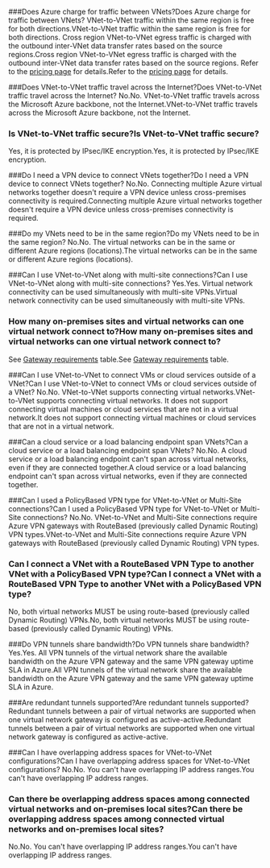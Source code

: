 ###<a name="does-azure-charge-for-traffic-between-vnets"></a><span data-ttu-id="b2ac7-101">Does Azure charge for traffic between VNets?</span><span class="sxs-lookup"><span data-stu-id="b2ac7-101">Does Azure charge for traffic between VNets?</span></span>
<span data-ttu-id="b2ac7-102">VNet-to-VNet traffic within the same region is free for both directions.</span><span class="sxs-lookup"><span data-stu-id="b2ac7-102">VNet-to-VNet traffic within the same region is free for both directions.</span></span> <span data-ttu-id="b2ac7-103">Cross region VNet-to-VNet egress traffic is charged with the outbound inter-VNet data transfer rates based on the source regions.</span><span class="sxs-lookup"><span data-stu-id="b2ac7-103">Cross region VNet-to-VNet egress traffic is charged with the outbound inter-VNet data transfer rates based on the source regions.</span></span> <span data-ttu-id="b2ac7-104">Refer to the [pricing page](https://azure.microsoft.com/pricing/details/vpn-gateway/) for details.</span><span class="sxs-lookup"><span data-stu-id="b2ac7-104">Refer to the [pricing page](https://azure.microsoft.com/pricing/details/vpn-gateway/) for details.</span></span>

###<a name="does-vnet-to-vnet-traffic-travel-across-the-internet"></a><span data-ttu-id="b2ac7-105">Does VNet-to-VNet traffic travel across the Internet?</span><span class="sxs-lookup"><span data-stu-id="b2ac7-105">Does VNet-to-VNet traffic travel across the Internet?</span></span>
<span data-ttu-id="b2ac7-106">No.</span><span class="sxs-lookup"><span data-stu-id="b2ac7-106">No.</span></span> <span data-ttu-id="b2ac7-107">VNet-to-VNet traffic travels across the Microsoft Azure backbone, not the Internet.</span><span class="sxs-lookup"><span data-stu-id="b2ac7-107">VNet-to-VNet traffic travels across the Microsoft Azure backbone, not the Internet.</span></span>

### <a name="is-vnet-to-vnet-traffic-secure"></a><span data-ttu-id="b2ac7-108">Is VNet-to-VNet traffic secure?</span><span class="sxs-lookup"><span data-stu-id="b2ac7-108">Is VNet-to-VNet traffic secure?</span></span>
<span data-ttu-id="b2ac7-109">Yes, it is protected by IPsec/IKE encryption.</span><span class="sxs-lookup"><span data-stu-id="b2ac7-109">Yes, it is protected by IPsec/IKE encryption.</span></span>

###<a name="do-i-need-a-vpn-device-to-connect-vnets-together"></a><span data-ttu-id="b2ac7-110">Do I need a VPN device to connect VNets together?</span><span class="sxs-lookup"><span data-stu-id="b2ac7-110">Do I need a VPN device to connect VNets together?</span></span>
<span data-ttu-id="b2ac7-111">No.</span><span class="sxs-lookup"><span data-stu-id="b2ac7-111">No.</span></span> <span data-ttu-id="b2ac7-112">Connecting multiple Azure virtual networks together doesn't require a VPN device unless cross-premises connectivity is required.</span><span class="sxs-lookup"><span data-stu-id="b2ac7-112">Connecting multiple Azure virtual networks together doesn't require a VPN device unless cross-premises connectivity is required.</span></span>

###<a name="do-my-vnets-need-to-be-in-the-same-region"></a><span data-ttu-id="b2ac7-113">Do my VNets need to be in the same region?</span><span class="sxs-lookup"><span data-stu-id="b2ac7-113">Do my VNets need to be in the same region?</span></span>
<span data-ttu-id="b2ac7-114">No.</span><span class="sxs-lookup"><span data-stu-id="b2ac7-114">No.</span></span> <span data-ttu-id="b2ac7-115">The virtual networks can be in the same or different Azure regions (locations).</span><span class="sxs-lookup"><span data-stu-id="b2ac7-115">The virtual networks can be in the same or different Azure regions (locations).</span></span>

###<a name="can-i-use-vnet-to-vnet-along-with-multi-site-connections"></a><span data-ttu-id="b2ac7-116">Can I use VNet-to-VNet along with multi-site connections?</span><span class="sxs-lookup"><span data-stu-id="b2ac7-116">Can I use VNet-to-VNet along with multi-site connections?</span></span>
<span data-ttu-id="b2ac7-117">Yes.</span><span class="sxs-lookup"><span data-stu-id="b2ac7-117">Yes.</span></span> <span data-ttu-id="b2ac7-118">Virtual network connectivity can be used simultaneously with multi-site VPNs.</span><span class="sxs-lookup"><span data-stu-id="b2ac7-118">Virtual network connectivity can be used simultaneously with multi-site VPNs.</span></span>

### <a name="how-many-on-premises-sites-and-virtual-networks-can-one-virtual-network-connect-to"></a><span data-ttu-id="b2ac7-119">How many on-premises sites and virtual networks can one virtual network connect to?</span><span class="sxs-lookup"><span data-stu-id="b2ac7-119">How many on-premises sites and virtual networks can one virtual network connect to?</span></span>
<span data-ttu-id="b2ac7-120">See [Gateway requirements](../articles/vpn-gateway/vpn-gateway-about-vpn-gateway-settings.md#requirements) table.</span><span class="sxs-lookup"><span data-stu-id="b2ac7-120">See [Gateway requirements](../articles/vpn-gateway/vpn-gateway-about-vpn-gateway-settings.md#requirements) table.</span></span>

###<a name="can-i-use-vnet-to-vnet-to-connect-vms-or-cloud-services-outside-of-a-vnet"></a><span data-ttu-id="b2ac7-121">Can I use VNet-to-VNet to connect VMs or cloud services outside of a VNet?</span><span class="sxs-lookup"><span data-stu-id="b2ac7-121">Can I use VNet-to-VNet to connect VMs or cloud services outside of a VNet?</span></span>
<span data-ttu-id="b2ac7-122">No.</span><span class="sxs-lookup"><span data-stu-id="b2ac7-122">No.</span></span> <span data-ttu-id="b2ac7-123">VNet-to-VNet supports connecting virtual networks.</span><span class="sxs-lookup"><span data-stu-id="b2ac7-123">VNet-to-VNet supports connecting virtual networks.</span></span> <span data-ttu-id="b2ac7-124">It does not support connecting virtual machines or cloud services that are not in a virtual network.</span><span class="sxs-lookup"><span data-stu-id="b2ac7-124">It does not support connecting virtual machines or cloud services that are not in a virtual network.</span></span>

###<a name="can-a-cloud-service-or-a-load-balancing-endpoint-span-vnets"></a><span data-ttu-id="b2ac7-125">Can a cloud service or a load balancing endpoint span VNets?</span><span class="sxs-lookup"><span data-stu-id="b2ac7-125">Can a cloud service or a load balancing endpoint span VNets?</span></span>
<span data-ttu-id="b2ac7-126">No.</span><span class="sxs-lookup"><span data-stu-id="b2ac7-126">No.</span></span> <span data-ttu-id="b2ac7-127">A cloud service or a load balancing endpoint can't span across virtual networks, even if they are connected together.</span><span class="sxs-lookup"><span data-stu-id="b2ac7-127">A cloud service or a load balancing endpoint can't span across virtual networks, even if they are connected together.</span></span>

###<a name="can-i-used-a-policybased-vpn-type-for-vnet-to-vnet-or-multi-site-connections"></a><span data-ttu-id="b2ac7-128">Can I used a PolicyBased VPN type for VNet-to-VNet or Multi-Site connections?</span><span class="sxs-lookup"><span data-stu-id="b2ac7-128">Can I used a PolicyBased VPN type for VNet-to-VNet or Multi-Site connections?</span></span>
<span data-ttu-id="b2ac7-129">No.</span><span class="sxs-lookup"><span data-stu-id="b2ac7-129">No.</span></span> <span data-ttu-id="b2ac7-130">VNet-to-VNet and Multi-Site connections require Azure VPN gateways with RouteBased (previously called Dynamic Routing) VPN types.</span><span class="sxs-lookup"><span data-stu-id="b2ac7-130">VNet-to-VNet and Multi-Site connections require Azure VPN gateways with RouteBased (previously called Dynamic Routing) VPN types.</span></span>

### <a name="can-i-connect-a-vnet-with-a-routebased-vpn-type-to-another-vnet-with-a-policybased-vpn-type"></a><span data-ttu-id="b2ac7-131">Can I connect a VNet with a RouteBased VPN Type to another VNet with a PolicyBased VPN type?</span><span class="sxs-lookup"><span data-stu-id="b2ac7-131">Can I connect a VNet with a RouteBased VPN Type to another VNet with a PolicyBased VPN type?</span></span>
<span data-ttu-id="b2ac7-132">No, both virtual networks MUST be using route-based (previously called Dynamic Routing) VPNs.</span><span class="sxs-lookup"><span data-stu-id="b2ac7-132">No, both virtual networks MUST be using route-based (previously called Dynamic Routing) VPNs.</span></span>

###<a name="do-vpn-tunnels-share-bandwidth"></a><span data-ttu-id="b2ac7-133">Do VPN tunnels share bandwidth?</span><span class="sxs-lookup"><span data-stu-id="b2ac7-133">Do VPN tunnels share bandwidth?</span></span>
<span data-ttu-id="b2ac7-134">Yes.</span><span class="sxs-lookup"><span data-stu-id="b2ac7-134">Yes.</span></span> <span data-ttu-id="b2ac7-135">All VPN tunnels of the virtual network share the available bandwidth on the Azure VPN gateway and the same VPN gateway uptime SLA in Azure.</span><span class="sxs-lookup"><span data-stu-id="b2ac7-135">All VPN tunnels of the virtual network share the available bandwidth on the Azure VPN gateway and the same VPN gateway uptime SLA in Azure.</span></span>

###<a name="are-redundant-tunnels-supported"></a><span data-ttu-id="b2ac7-136">Are redundant tunnels supported?</span><span class="sxs-lookup"><span data-stu-id="b2ac7-136">Are redundant tunnels supported?</span></span>
<span data-ttu-id="b2ac7-137">Redundant tunnels between a pair of virtual networks are supported when one virtual network gateway is configured as active-active.</span><span class="sxs-lookup"><span data-stu-id="b2ac7-137">Redundant tunnels between a pair of virtual networks are supported when one virtual network gateway is configured as active-active.</span></span>

###<a name="can-i-have-overlapping-address-spaces-for-vnet-to-vnet-configurations"></a><span data-ttu-id="b2ac7-138">Can I have overlapping address spaces for VNet-to-VNet configurations?</span><span class="sxs-lookup"><span data-stu-id="b2ac7-138">Can I have overlapping address spaces for VNet-to-VNet configurations?</span></span>
<span data-ttu-id="b2ac7-139">No.</span><span class="sxs-lookup"><span data-stu-id="b2ac7-139">No.</span></span> <span data-ttu-id="b2ac7-140">You can't have overlapping IP address ranges.</span><span class="sxs-lookup"><span data-stu-id="b2ac7-140">You can't have overlapping IP address ranges.</span></span>

### <a name="can-there-be-overlapping-address-spaces-among-connected-virtual-networks-and-on-premises-local-sites"></a><span data-ttu-id="b2ac7-141">Can there be overlapping address spaces among connected virtual networks and on-premises local sites?</span><span class="sxs-lookup"><span data-stu-id="b2ac7-141">Can there be overlapping address spaces among connected virtual networks and on-premises local sites?</span></span>
<span data-ttu-id="b2ac7-142">No.</span><span class="sxs-lookup"><span data-stu-id="b2ac7-142">No.</span></span> <span data-ttu-id="b2ac7-143">You can't have overlapping IP address ranges.</span><span class="sxs-lookup"><span data-stu-id="b2ac7-143">You can't have overlapping IP address ranges.</span></span>



